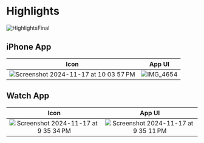 # Highlights
![HighlightsFinal](https://github.com/user-attachments/assets/c50c0020-cdef-4437-a3e4-811babc53b6d)

## iPhone App
Icon             |  App UI
:-------------------------:|:-------------------------:
![Screenshot 2024-11-17 at 10 03 57 PM](https://github.com/user-attachments/assets/f41d4504-cca3-4021-8699-cc9f0539bf21)  |  ![IMG_4654](https://github.com/user-attachments/assets/678be536-1f60-46d9-95c9-05f812daf294)


## Watch App
Icon             |  App UI
:-------------------------:|:-------------------------:
![Screenshot 2024-11-17 at 9 35 34 PM](https://github.com/user-attachments/assets/497a8e92-fc1f-4086-b6f1-24a16e5bd2fb)  |  ![Screenshot 2024-11-17 at 9 35 11 PM](https://github.com/user-attachments/assets/e200401b-3975-41bb-ac4d-12b748d339df)
